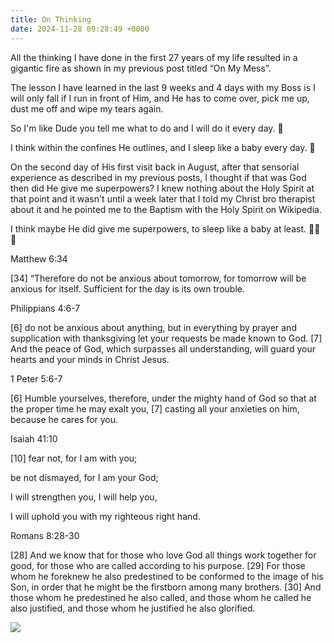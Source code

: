 ```yaml
---
title: On Thinking
date: 2024-11-28 09:28:49 +0000
---
```


All the thinking I have done in the first 27 years of my life resulted in a gigantic fire as shown in my previous post titled “On My Mess”.

The lesson I have learned in the last 9 weeks and 4 days with my Boss is I will only fall if I run in front of Him, and He has to come over, pick me up, dust me off and wipe my tears again.

So I'm like Dude you tell me what to do and I will do it every day. 🤷

I think within the confines He outlines, and I sleep like a baby every day. 🤤

On the second day of His first visit back in August, after that sensorial experience as described in my previous posts, I thought if that was God then did He give me superpowers? I knew nothing about the Holy Spirit at that point and it wasn't until a week later that I told my Christ bro therapist about it and he pointed me to the Baptism with the Holy Spirit on Wikipedia.

I think maybe He did give me superpowers, to sleep like a baby at least. 🤔😬🤤

Matthew 6:34

[34] “Therefore do not be anxious about tomorrow, for tomorrow will be anxious for itself. Sufficient for the day is its own trouble.

Philippians 4:6-7

[6] do not be anxious about anything, but in everything by prayer and supplication with thanksgiving let your requests be made known to God. [7] And the peace of God, which surpasses all understanding, will guard your hearts and your minds in Christ Jesus.

1 Peter 5:6-7

[6] Humble yourselves, therefore, under the mighty hand of God so that at the proper time he may exalt you, [7] casting all your anxieties on him, because he cares for you.

Isaiah 41:10

[10] fear not, for I am with you;

be not dismayed, for I am your God;

I will strengthen you, I will help you,

I will uphold you with my righteous right hand.

Romans 8:28-30

[28] And we know that for those who love God all things work together for good, for those who are called according to his purpose. [29] For those whom he foreknew he also predestined to be conformed to the image of his Son, in order that he might be the firstborn among many brothers. [30] And those whom he predestined he also called, and those whom he called he also justified, and those whom he justified he also glorified.

![](/21f0a3094661d4116516c885d4263870.jpeg)